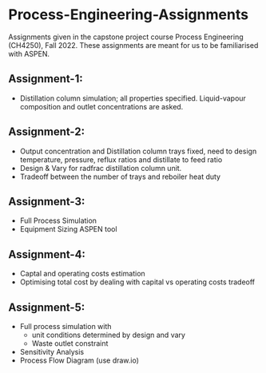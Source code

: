 # Process-Engineering-Assignments
Assignments given in the capstone project course Process Engineering (CH4250), Fall 2022. These assignments are meant for us to be familiarised with ASPEN.
## Assignment-1:
* Distillation column simulation; all properties specified. Liquid-vapour composition and outlet concentrations are asked.
## Assignment-2:
* Output concentration and Distillation column trays fixed, need to design temperature, pressure, reflux ratios and distillate to feed ratio
* Design & Vary for radfrac distillation column unit.
* Tradeoff between the number of trays and reboiler heat duty
## Assignment-3:
* Full Process Simulation
* Equipment Sizing ASPEN tool
## Assignment-4:
* Captal and operating costs estimation
* Optimising total cost by dealing with capital vs operating costs tradeoff
## Assignment-5:
* Full process simulation with 
  * unit conditions determined by design and vary
  * Waste outlet constraint
* Sensitivity Analysis
* Process Flow Diagram (use draw.io)
